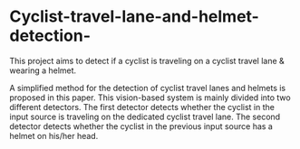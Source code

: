 # Cyclist-travel-lane-and-helmet-detection-
This project aims to detect if a cyclist is traveling on a cyclist travel lane &amp; wearing a helmet.  

A simplified method for the detection of cyclist travel lanes and helmets is proposed in this paper. 
This vision-based system is mainly divided into two different detectors. 
The first detector detects whether the cyclist in the input source is traveling on the dedicated cyclist travel lane. 
The second detector detects whether the cyclist in the previous input source has a helmet on his/her head.


